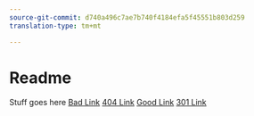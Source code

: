 ```yaml
---
source-git-commit: d740a496c7ae7b740f4184efa5f45551b803d259
translation-type: tm+mt

---
```

# Readme

Stuff goes here
[Bad Link](http://www.aksjfasjkjahdfkjhakjhdfs.com)
[404 Link](https://www.google.com/flexitest)
[Good Link](https://www.google.com)
[301 Link](http://www.adobe.com/go/expl-services)

